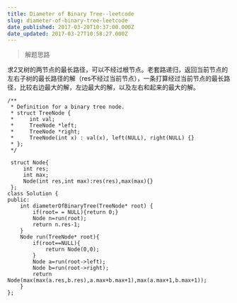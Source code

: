 ```yaml
---
title: Diameter of Binary Tree--leetcode
slug: diameter-of-binary-tree-leetcode
date_published: 2017-03-20T10:37:00.000Z
date_updated: 2017-03-27T10:58:27.000Z
---
```


> 解题思路

求2叉树的两节点的最长路径，可以不经过根节点。老套路递归，返回当前节点的左右子树的最长路径的解（res不经过当前节点），一条打算经过当前节点的最长路径，比较右边最大的解，左边最大的解，以及左右和起来的最大的解。

    
    /**
     * Definition for a binary tree node.
     * struct TreeNode {
     *     int val;
     *     TreeNode *left;
     *     TreeNode *right;
     *     TreeNode(int x) : val(x), left(NULL), right(NULL) {}
     * };
     */
     
     struct Node{
         int res;
         int max;
         Node(int res,int max):res(res),max(max){}
     };
    class Solution {
    public:
        int diameterOfBinaryTree(TreeNode* root) {
            if(root= = NULL){return 0;}
            Node n=run(root);
            return n.res-1;
        }
        Node run(TreeNode* root){
            if(root==NULL){
                return Node(0,0);
            }
            Node a=run(root->left);
            Node b=run(root->right);
            return Node(max(max(a.res,b.res),a.max+b.max+1),max(a.max+1,b.max+1));
        }
    };
    

